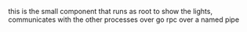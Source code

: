 this is the small component that runs as root to show the lights, communicates with the other processes over go rpc over a named pipe
